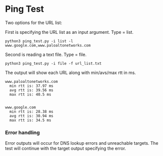 # Ping Test

Two options for the URL list:

First is specifying the URL list as an input argument. Type = list.

```angular2
python3 ping_test.py -i list -l www.google.com,www.paloaltonetworks.com
```

Second is reading a text file. Type = file.

```angular2
python3 ping_test.py -i file -f url_list.txt
```

The output will show each URL along with min/avs/max rtt in ms.

```
www.paloaltonetworks.com
  min rtt is: 37.97 ms
  avg rtt is: 39.56 ms
  max rtt is: 40.5 ms


www.google.com
  min rtt is: 28.38 ms
  avg rtt is: 30.94 ms
  max rtt is: 34.5 ms
```

### Error handling

Error outputs will occur for DNS lookup errors and unreachable targets.
The test will continue with the target output specifying the error.
